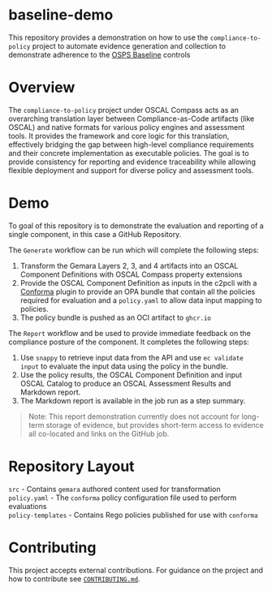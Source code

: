 # baseline-demo

This repository provides a demonstration on how to use the `compliance-to-policy` project to automate evidence generation and collection to
demonstrate adherence to the [OSPS Baseline](https://baseline.openssf.org/versions/2025-02-25) controls

# Overview
The `compliance-to-policy` project under OSCAL Compass acts as an overarching translation layer between Compliance-as-Code artifacts (like OSCAL) and native formats for various
policy engines and assessment tools. It provides the framework and core logic for this translation, effectively bridging the gap between high-level compliance
requirements and their concrete implementation as executable policies.
The goal is to provide consistency for reporting and evidence traceability while allowing flexible deployment and support for diverse policy and assessment tools.

# Demo

To goal of this repository is to demonstrate the evaluation and reporting of a single component, in this case a GitHub Repository. 

The `Generate` workflow can be run which will complete the following steps:

1. Transform the Gemara Layers 2, 3, and 4 artifacts into an OSCAL Component Definitions with OSCAL Compass property extensions
2. Provide the OSCAL Component Definition as inputs in the c2pcli with a [Conforma](https://github.com/conforma) plugin to provide an OPA bundle that contain all the policies required for evaluation and a `policy.yaml` to allow
data input mapping to policies.
3. The policy bundle is pushed as an OCI artifact to `ghcr.io`

The `Report` workflow and be used to provide immediate feedback on the compliance posture of the component. It completes the following steps:

1. Use `snappy` to retrieve input data from the API and use `ec validate input` to evaluate the input data using the policy in the bundle.
2. Use the policy results, the OSCAL Component Definition and input OSCAL Catalog to produce an OSCAL Assessment Results and Markdown report.
3. The Markdown report is available in the job run as a step summary.

> Note: This report demonstration currently does not account for long-term storage of evidence, but provides short-term access to evidence all co-located and links on the GitHub job.

# Repository Layout

`src` - Contains `gemara` authored content used for transformation  
`policy.yaml` - The `conforma` policy configuration file used to perform evaluations   
`policy-templates` - Contains Rego policies published for use with `conforma`

# Contributing

This project accepts external contributions. For guidance on the project and how to contribute see [`CONTRIBUTING.md`](./CONTRIBUTING.md).

